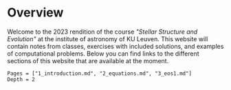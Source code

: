 # Overview

Welcome to the 2023 rendition of the course *"Stellar Structure and Evolution"* at the institute of astronomy of KU Leuven. This website will contain notes from classes, exercises with included solutions, and examples of computational problems. Below you can find links to the different sections of this website that are available at the moment.

```@contents
Pages = ["1_introduction.md", "2_equations.md", "3_eos1.md"]
Depth = 2
```